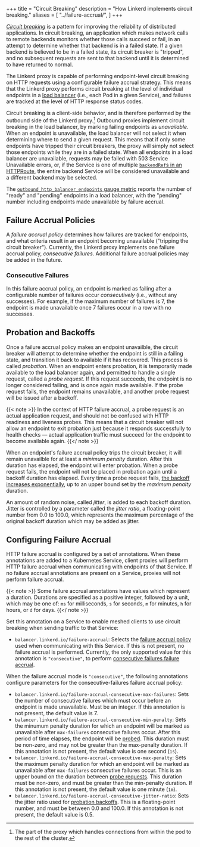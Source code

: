 +++
title = "Circuit Breaking"
description = "How Linkerd implements circuit breaking."
aliases = [
  "../failure-accrual/",
]
+++

[_Circuit breaking_][circuit-breaker] is a pattern for improving the reliability
of distributed applications. In circuit breaking, an application which makes
network calls to remote backends monitors whether those calls succeed or fail,
in an attempt to determine whether that backend is in a failed state. If a
given backend is believed to be in a failed state, its circuit breaker is
"tripped", and no subsequent requests are sent to that backend until it is
determined to have returned to normal.

The Linkerd proxy is capable of performing endpoint-level circuit breaking on
HTTP requests using a configurable failure accrual strategy. This means that the
Linkerd proxy performs circuit breaking at the level of individual endpoints
in a [load balancer](../../features/load-balancing/) (i.e., each Pod in a given
Service), and failures are tracked at the level of HTTP response status codes.

Circuit breaking is a client-side behavior, and is therefore performed by the
outbound side of the Linkerd proxy.[^1] Outbound proxies implement circuit
breaking in the load balancer, by marking failing endpoints as _unavailable_.
When an endpoint is unavailable, the load balancer will not select it when
determining where to send a given request. This means that if only some
endpoints have tripped their circuit breakers, the proxy will simply not select
those endpoints while they are in a failed state. When all endpoints in a load
balancer are unavailable, requests may be failed with 503 Service Unavailable
errors, or, if the Service is one of multiple [`backendRef`s in an
HTTPRoute](../httproute/#httpbackendref), the entire backend Service will be
considered unavailable and a different backend may be selected.

The [`outbound_http_balancer_endpoints` gauge metric][metric] reports the number
of "ready" and "pending" endpoints in a load balancer, with the "pending" number
including endpoints made unavailable by failure accrual.

## Failure Accrual Policies

A _failure accrual policy_ determines how failures are tracked for endpoints,
and what criteria result in an endpoint becoming unavailable ("tripping the
circuit breaker"). Currently, the Linkerd proxy implements one failure accrual
policy, _consecutive failures_. Additional failure accrual policies may be
added in the future.

### Consecutive Failures

In this failure accrual policy, an endpoint is marked as failing after a
configurable number of failures occur _consecutively_ (i.e., without any
successes). For example, if the maximum number of failures is 7, the endpoint is
made unavailable once 7 failures occur in a row with no successes.

## Probation and Backoffs

Once a failure accrual policy makes an endpoint unavailble, the circuit breaker
will attempt to determine whether the endpoint is still in a failing state, and
transition it back to available if it has recovered. This process is called
_probation_. When an endpoint enters probation, it is temporarily made available
to the load balancer again, and permitted to handle a single request, called a
_probe request_. If this request succeeds, the endpoint is no longer considered
failing, and is once again made available. If the probe request fails, the
endpoint remains unavailable, and another probe request will be issued after a
backoff.

{{< note >}}
In the context of HTTP failure accrual, a probe request is an actual application
request, and should not be confused with HTTP readiness and liveness probes.
This means that a circuit breaker will not allow an endpoint to exit probation
just because it responds successfully to health checks &mdash; actual
application traffic must succeed for the endpoint to become available again.
{{</ note >}}

When an endpoint's failure accrual policy trips the circuit breaker, it will
remain unavailble for at least a _minimum penalty_ duration. After this duration
has elapsed, the endpoint will enter probation. When a probe request fails, the
endpoint will not be placed in probation again until a backoff duration has
elapsed. Every time a probe request fails, [the backoff increases
exponentially][exp-backoff], up to an upper bound set by the _maximum penalty_
duration.

An amount of random noise, called _jitter_, is added to each backoff
duration. Jitter is controlled by a parameter called the _jitter ratio_, a
floating-point number from 0.0 to 100.0, which represents the maximum percentage
of the original backoff duration which may be added as jitter.

## Configuring Failure Accrual

HTTP failure accrual is configured by a set of annotations. When these
annotations are added to a Kubernetes Service, client proxies will perform
HTTP failure accrual when communicating with endpoints of that Service. If no
failure accrual annotations are present on a Service, proxies will not perform
failure accrual.

{{< note >}}
Some failure accrual annotations have values which represent a duration.
Durations are specified as a positive integer, followed by a unit, which may be
one of: `ms` for milliseconds, `s` for seconds, `m` for minutes, `h` for hours,
or `d` for days.
{{</ note >}}

Set this annotation on a Service to enable meshed clients to use circuit
breaking when sending traffic to that Service:

+ `balancer.linkerd.io/failure-accrual`: Selects the [failure accrual
  policy](#failure-accrual-policies) used
  when communicating with this Service. If this is not present, no failure
  accrual is performed. Currently, the only supported value for this annotation
  is `"consecutive"`, to perform [consecutive failures failure
  accrual](#consecutive-failures).

When the failure accrual mode is `"consecutive"`, the following annotations
configure parameters for the consecutive-failures failure accrual policy:

+ `balancer.linkerd.io/failure-accrual-consecutive-max-failures`: Sets the
  number of consecutive failures which must occur before an endpoint is made
  unavailable. Must be an integer. If this annotation is not present, the
  default value is 7.
+ `balancer.linkerd.io/failure-accrual-consecutive-min-penalty`: Sets the
  minumum penalty duration for which an endpoint will be marked as unavailable
  after `max-failures` consecutive failures occur. After this period of time
  elapses, the endpoint will be [probed](#probation-and-backoffs). This duration
  must be non-zero, and may not be greater than the max-penalty duration. If this
  annotation is not present, the default value is one second (`1s`).
+ `balancer.linkerd.io/failure-accrual-consecutive-max-penalty`: Sets the
  maximum penalty duration for which an endpoint will be marked as unavailable
  after `max-failures` consecutive failures occur. This is an upper bound on the
  duration between [probe requests](#probation-and-backoffs). This duration
  must be non-zero, and must be greater than the min-penalty duration. If this
  annotation is not present, the default value is one minute (`1m`).
+ `balancer.linkerd.io/failure-accrual-consecutive-jitter-ratio`: Sets the
  jitter ratio used for [probation backoffs](#probation-and-backoffs). This is a
  floating-point number, and must be between 0.0 and 100.0. If this annotation
  is not present, the default value is 0.5.

[^1]: The part of the proxy which handles connections from within the pod to the
    rest of the cluster.

[circuit-breaker]: https://www.martinfowler.com/bliki/CircuitBreaker.html
[exp-backoff]:
    https://aws.amazon.com/blogs/architecture/exponential-backoff-and-jitter/
[metric]: ../proxy-metrics/#outbound-xroute-metrics
